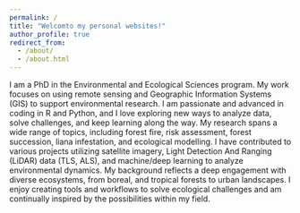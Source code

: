 ```yaml
---
permalink: /
title: "Welcomto my personal websites!"
author_profile: true
redirect_from: 
  - /about/
  - /about.html
---
```


I am a PhD in the Environmental and Ecological Sciences program. My work focuses on using remote sensing and Geographic Information Systems (GIS) to support environmental 
research. I am passionate and advanced in coding in R and Python, and I love exploring new ways to analyze data, solve challenges, and keep learning along the way. My research 
spans a wide range of topics, including forest fire, risk assessment, forest succession, liana infestation, and ecological modelling. I have contributed to various projects 
utilizing satellite imagery, Light Detection And Ranging (LiDAR) data (TLS, ALS), and machine/deep learning to analyze environmental dynamics. My background reflects a deep 
engagement with diverse ecosystems, from boreal, and tropical forests to urban landscapes. I enjoy creating tools and workflows to solve ecological challenges and am continually 
inspired by the possibilities within my field.
